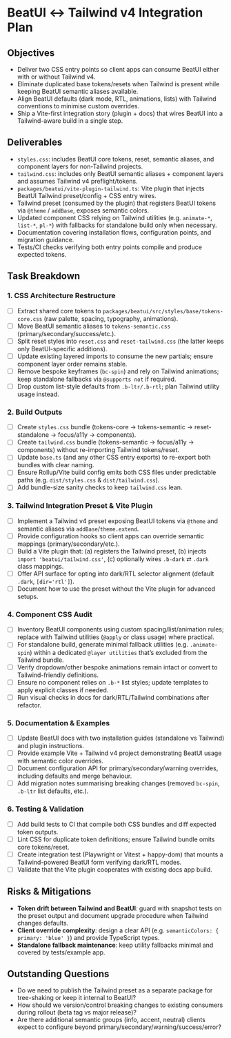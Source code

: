 # BeatUI ↔ Tailwind v4 Integration Plan

## Objectives
- Deliver two CSS entry points so client apps can consume BeatUI either with or without Tailwind v4.
- Eliminate duplicated base tokens/resets when Tailwind is present while keeping BeatUI semantic aliases available.
- Align BeatUI defaults (dark mode, RTL, animations, lists) with Tailwind conventions to minimise custom overrides.
- Ship a Vite-first integration story (plugin + docs) that wires BeatUI into a Tailwind-aware build in a single step.

## Deliverables
- `styles.css`: includes BeatUI core tokens, reset, semantic aliases, and component layers for non-Tailwind projects.
- `tailwind.css`: includes only BeatUI semantic aliases + component layers and assumes Tailwind v4 preflight/tokens.
- `packages/beatui/vite-plugin-tailwind.ts`: Vite plugin that injects BeatUI Tailwind preset/config + CSS entry wires.
- Tailwind preset (consumed by the plugin) that registers BeatUI tokens via `@theme` / `addBase`, exposes semantic colors.
- Updated component CSS relying on Tailwind utilities (e.g. `animate-*`, `list-*`, `pl-*`) with fallbacks for standalone build only when necessary.
- Documentation covering installation flows, configuration points, and migration guidance.
- Tests/CI checks verifying both entry points compile and produce expected tokens.

## Task Breakdown

### 1. CSS Architecture Restructure
- [ ] Extract shared core tokens to `packages/beatui/src/styles/base/tokens-core.css` (raw palette, spacing, typography, animations).
- [ ] Move BeatUI semantic aliases to `tokens-semantic.css` (primary/secondary/success/etc.).
- [ ] Split reset styles into `reset.css` and `reset-tailwind.css` (the latter keeps only BeatUI-specific additions).
- [ ] Update existing layered imports to consume the new partials; ensure component layer order remains stable.
- [ ] Remove bespoke keyframes (`bc-spin`) and rely on Tailwind animations; keep standalone fallbacks via `@supports not` if required.
- [ ] Drop custom list-style defaults from `.b-ltr/.b-rtl`; plan Tailwind utility usage instead.

### 2. Build Outputs
- [ ] Create `styles.css` bundle (tokens-core → tokens-semantic → reset-standalone → focus/a11y → components).
- [ ] Create `tailwind.css` bundle (tokens-semantic → focus/a11y → components) without re-importing Tailwind tokens/reset.
- [ ] Update `base.ts` (and any other CSS entry exports) to re-export both bundles with clear naming.
- [ ] Ensure Rollup/Vite build config emits both CSS files under predictable paths (e.g. `dist/styles.css` & `dist/tailwind.css`).
- [ ] Add bundle-size sanity checks to keep `tailwind.css` lean.

### 3. Tailwind Integration Preset & Vite Plugin
- [ ] Implement a Tailwind v4 preset exposing BeatUI tokens via `@theme` and semantic aliases via `addBase`/`theme.extend`.
- [ ] Provide configuration hooks so client apps can override semantic mappings (primary/secondary/etc.).
- [ ] Build a Vite plugin that: (a) registers the Tailwind preset, (b) injects `import 'beatui/tailwind.css'`, (c) optionally wires `.b-dark` ⇄ `.dark` class mappings.
- [ ] Offer API surface for opting into dark/RTL selector alignment (default `.dark`, `[dir='rtl']`).
- [ ] Document how to use the preset without the Vite plugin for advanced setups.

### 4. Component CSS Audit
- [ ] Inventory BeatUI components using custom spacing/list/animation rules; replace with Tailwind utilities (`@apply` or class usage) where practical.
- [ ] For standalone build, generate minimal fallback utilities (e.g. `.animate-spin`) within a dedicated `@layer utilities` that’s excluded from the Tailwind bundle.
- [ ] Verify dropdown/other bespoke animations remain intact or convert to Tailwind-friendly definitions.
- [ ] Ensure no component relies on `.b-*` list styles; update templates to apply explicit classes if needed.
- [ ] Run visual checks in docs for dark/RTL/Tailwind combinations after refactor.

### 5. Documentation & Examples
- [ ] Update BeatUI docs with two installation guides (standalone vs Tailwind) and plugin instructions.
- [ ] Provide example Vite + Tailwind v4 project demonstrating BeatUI usage with semantic color overrides.
- [ ] Document configuration API for primary/secondary/warning overrides, including defaults and merge behaviour.
- [ ] Add migration notes summarising breaking changes (removed `bc-spin`, `.b-ltr` list defaults, etc.).

### 6. Testing & Validation
- [ ] Add build tests to CI that compile both CSS bundles and diff expected token outputs.
- [ ] Lint CSS for duplicate token definitions; ensure Tailwind bundle omits core tokens/reset.
- [ ] Create integration test (Playwright or Vitest + happy-dom) that mounts a Tailwind-powered BeatUI form verifying dark/RTL modes.
- [ ] Validate that the Vite plugin cooperates with existing docs app build.

## Risks & Mitigations
- **Token drift between Tailwind and BeatUI**: guard with snapshot tests on the preset output and document upgrade procedure when Tailwind changes defaults.
- **Client override complexity**: design a clear API (e.g. `semanticColors: { primary: 'blue' }`) and provide TypeScript types.
- **Standalone fallback maintenance**: keep utility fallbacks minimal and covered by tests/example app.

## Outstanding Questions
- Do we need to publish the Tailwind preset as a separate package for tree-shaking or keep it internal to BeatUI?
- How should we version/control breaking changes to existing consumers during rollout (beta tag vs major release)?
- Are there additional semantic groups (info, accent, neutral) clients expect to configure beyond primary/secondary/warning/success/error?


